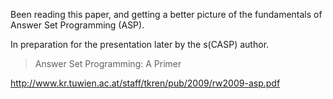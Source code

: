 Been reading this paper, and getting a better picture of the fundamentals of Answer Set Programming (ASP).

In preparation for the presentation later by the s(CASP) author.

>Answer Set Programming: A Primer

http://www.kr.tuwien.ac.at/staff/tkren/pub/2009/rw2009-asp.pdf
